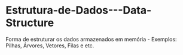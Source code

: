 # Estrutura-de-Dados---Data-Structure
Forma de estruturar os dados armazenados em memória - Exemplos: Pilhas, Árvores, Vetores, Filas e etc.
